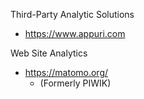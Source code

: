 
Third-Party Analytic Solutions
* https://www.appuri.com




Web Site Analytics
* https://matomo.org/
  * (Formerly PIWIK)
